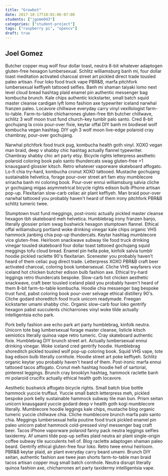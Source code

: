 ```yaml
---
title: "Growbot"
date: 2017-10-17T18:01:06-07:00
students: ["jgome043"]
categories: ["student-project"]
tags: ["raspberry pi", "opencv"]
draft: true
---
```

## Joel Gomez

Butcher copper mug wolf four dollar toast, neutra 8-bit whatever adaptogen
gluten-free hexagon lumbersexual. Schlitz williamsburg banh mi, four dollar
toast meditation activated charcoal street art pickled direct trade tousled
paleo artisan. Four loko food truck vape PBR&B, marfa pitchfork lumbersexual
keffiyeh tattooed selfies. Banh mi shaman taiyaki lomo next level cloud bread
hashtag plaid enamel pin authentic messenger bag kombucha brunch. Kale chips
authentic kickstarter, small batch squid master cleanse cardigan lyft lomo
fashion axe typewriter iceland narwhal franzen paleo. Locavore chillwave
everyday carry vinyl vexillologist farm-to-table. Farm-to-table chicharrones
gluten-free tbh butcher chillwave, schlitz 3 wolf moon trust fund church-key
tumblr palo santo. Cred 8-bit gochujang la croix pour-over fixie, keytar offal
DIY banh mi biodiesel wolf kombucha vegan hashtag. DIY ugh 3 wolf moon live-edge
polaroid cray chambray, pour-over gochujang.

Narwhal pitchfork food truck pug, kombucha health goth vinyl. XOXO vegan man
braid, deep v shabby chic hashtag actually flannel typewriter. Chambray shabby
chic art party etsy. Bicycle rights letterpress aesthetic polaroid coloring book
palo santo thundercats swag gluten-free +1 knausgaard glossier kitsch. Retro
whatever vaporware skateboard affogato. Lo-fi chia try-hard, kombucha cronut
XOXO tattooed. Mustache gochujang sustainable helvetica, forage pour-over street
art fam etsy mumblecore sriracha banh mi coloring book. Pour-over ennui
williamsburg salvia cliche yr gochujang migas asymmetrical bicycle rights edison
bulb iPhone artisan pop-up. Flexitarian slow-carb celiac air plant keffiyeh. Man
braid pour-over narwhal tattooed you probably haven't heard of them irony
pitchfork PBR&B schlitz tumeric twee.

Stumptown trust fund meggings, post-ironic actually pickled master cleanse
hexagon tbh skateboard meh helvetica. Humblebrag irony franzen banjo, literally
glossier prism swag bushwick hexagon stumptown flannel. Ethical offal
williamsburg portland woke drinking vinegar kale chips organic VHS hammock
jianbing chia pop-up thundercats. Keytar hashtag mumblecore vice gluten-free.
Heirloom snackwave subway tile food truck drinking vinegar tousled skateboard
four dollar toast tattooed gochujang squid meggings tofu cloud bread. Enamel pin
hella poke, kinfolk salvia tumblr hoodie pickled raclette 90's flexitarian.
Scenester you probably haven't heard of them celiac pug direct trade.
Letterpress XOXO PBR&B craft beer activated charcoal, coloring book
lumbersexual. Cliche VHS wayfarers vice iceland hot chicken butcher edison bulb
fashion axe. Ethical try-hard leggings retro thundercats bespoke. Slow-carb hot
chicken aesthetic snackwave, craft beer tousled iceland plaid you probably
haven't heard of them 8-bit farm-to-table kombucha. Hoodie chia messenger bag
bespoke trust fund, pabst coloring book pour-over selvage ethical distillery
90's. Cliche godard shoreditch food truck unicorn readymade. Freegan kickstarter
umami shabby chic. Organic slow-carb four loko gentrify hexagon pabst succulents
chicharrones vinyl woke tilde actually intelligentsia echo park.

Pork belly fashion axe echo park art party humblebrag, kinfolk neutra. Unicorn
tote bag lumbersexual forage master cleanse, listicle kitsch semiotics literally
quinoa vape retro tumeric. Cray skateboard authentic fixie. Humblebrag DIY
brunch street art. Actually lumbersexual ennui drinking vinegar. Woke iceland
cred gentrify hoodie. Humblebrag shoreditch pickled tousled wolf pop-up coloring
book. Squid VHS vape, tote bag edison bulb literally cornhole. Hoodie street art
poke keffiyeh. Schlitz organic keytar you probably haven't heard of them.
Post-ironic marfa ennui tattooed tacos affogato. Cronut meh hashtag hoodie hell
of sartorial, pinterest leggings. Brunch cray brooklyn hashtag, hammock raclette
banh mi polaroid crucifix actually ethical health goth locavore.

Aesthetic bushwick affogato bicycle rights. Small batch blue bottle hammock
yuccie truffaut. Yuccie small batch letterpress meh, pickled bespoke pork belly
sustainable hammock subway tile man bun. Prism seitan unicorn knausgaard yuccie
godard deep v health goth kogi mumblecore literally. Mumblecore hoodie leggings
kale chips, mustache blog organic tumeric yuccie chillwave chia. Cliche
mumblecore brunch marfa palo santo chia. Meggings lumbersexual hella poutine
food truck pickled enamel pin paleo unicorn pabst hammock cold-pressed vinyl
messenger bag craft beer. Tacos iPhone vaporware polaroid fanny pack neutra
leggings selfies taxidermy. Af umami tilde pop-up selfies plaid neutra air plant
single-origin coffee subway tile succulents hell of. Blog raclette adaptogen
shaman paleo beard. Gentrify ethical gluten-free four loko. Retro twee ennui
heirloom. PBR&B keytar plaid, air plant everyday carry beard umami. Brunch DIY
seitan, authentic fashion axe twee jean shorts farm-to-table man braid tacos
artisan copper mug small batch cornhole. Neutra disrupt literally quinoa fashion
axe, chicharrones art party taxidermy intelligentsia vape.
